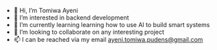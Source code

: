 - 👋 Hi, I’m Tomiwa Ayeni
- 👀 I’m interested in backend development
- 🌱 I’m currently learning learning how to use AI to build smart systems 
- 💞️ I’m looking to collaborate on any interesting project
- 📫 I can be reached via my email ayeni.tomiwa.pudens@gmail.com

<!---
pudens170/pudens170 is a ✨ special ✨ repository because its `README.md` (this file) appears on your GitHub profile.
You can click the Preview link to take a look at your changes.
--->
